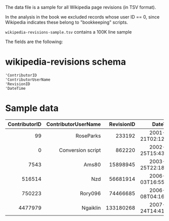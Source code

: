 The data file is a sample for all Wikipedia page revisions (in TSV format).

In the analysis in the book we excluded records whose user ID == 0, since
Wikipedia indicates these belong to "bookkeeping" scripts.

`wikipedia-revisions-sample.tsv` contains a 100K line sample

The fields are the following:

#  wikipedia-revisions schema

    'ContributorID
    'ContributorUserName
    'RevisionID
    'DateTime

# Sample data

| ContributorID | ContributorUserName | RevisionID     | DateTime |
| -------------:| -------------------:| --------------:| --------:|
| 99	        | RoseParks	          | 233192	       | 2001-01-21T02:12:21Z |
| 0	            | Conversion script	  | 862220	       | 2002-02-25T15:43:11Z |
| 7543	        | Ams80	              | 15898945	   | 2003-04-25T22:18:38Z |
| 516514	    | Nzd	              | 56681914	   | 2006-06-03T16:55:41Z |
| 750223	    | Rory096	          | 74466685	   | 2006-09-08T04:16:04Z |
| 4477979	    | Ngaiklin	          | 133180268	   | 2007-05-24T14:41:58Z |